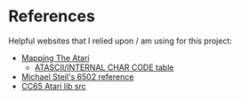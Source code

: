 # References

Helpful websites that I relied upon / am using for this project:

- [Mapping The Atari](https://www.atariarchives.org/mapping/)
  - [ATASCII/INTERNAL CHAR CODE table](https://www.atariarchives.org/mapping/appendix10.php)
- [Michael Steil's 6502 reference](https://www.pagetable.com/c64ref/6502/)
- [CC65 Atari lib src](https://github.com/cc65/cc65/tree/master/libsrc/atari)
